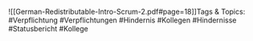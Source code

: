 
![[German-Redistributable-Intro-Scrum-2.pdf#page=18]]Tags & Topics:
   #Verpflichtung
   #Verpflichtungen
   #Hindernis
   #Kollegen
   #Hindernisse
   #Statusbericht
   #Kollege